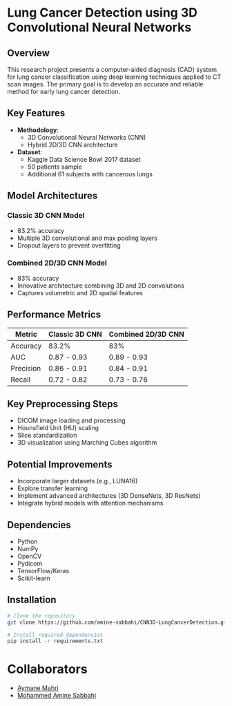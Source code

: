 # Lung Cancer Detection using 3D Convolutional Neural Networks

## Overview

This research project presents a computer-aided diagnosis (CAD) system for lung cancer classification using deep learning techniques applied to CT scan images. The primary goal is to develop an accurate and reliable method for early lung cancer detection.

## Key Features

- **Methodology**: 
  - 3D Convolutional Neural Networks (CNN)
  - Hybrid 2D/3D CNN architecture
- **Dataset**: 
  - Kaggle Data Science Bowl 2017 dataset
  - 50 patients sample
  - Additional 61 subjects with cancerous lungs

## Model Architectures

### Classic 3D CNN Model
- 83.2% accuracy
- Multiple 3D convolutional and max pooling layers
- Dropout layers to prevent overfitting

### Combined 2D/3D CNN Model
- 83% accuracy
- Innovative architecture combining 3D and 2D convolutions
- Captures volumetric and 2D spatial features

## Performance Metrics

| Metric | Classic 3D CNN | Combined 2D/3D CNN |
|--------|----------------|---------------------|
| Accuracy | 83.2% | 83% |
| AUC | 0.87 - 0.93 | 0.89 - 0.93 |
| Precision | 0.86 - 0.91 | 0.84 - 0.91 |
| Recall | 0.72 - 0.82 | 0.73 - 0.76 |

## Key Preprocessing Steps

- DICOM image loading and processing
- Hounsfield Unit (HU) scaling
- Slice standardization
- 3D visualization using Marching Cubes algorithm

## Potential Improvements

- Incorporate larger datasets (e.g., LUNA16)
- Explore transfer learning
- Implement advanced architectures (3D DenseNets, 3D ResNets)
- Integrate hybrid models with attention mechanisms

## Dependencies

- Python
- NumPy
- OpenCV
- Pydicom
- TensorFlow/Keras
- Scikit-learn

## Installation

```bash
# Clone the repository
git clone https://github.com/amine-sabbahi/CNN3D-LungCancerDetection.git

# Install required dependencies
pip install -r requirements.txt
```

# Collaborators
- [Aymane Mahri](https://github.com/AymaneM21)
- [Mohammed Amine Sabbahi](https://github.com/amine-sabbahi/)